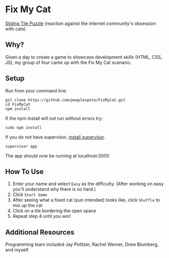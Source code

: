Fix My Cat
==================

[Sliding Tile Puzzle](http://en.wikipedia.org/wiki/Sliding_puzzle) (reaction against the internet community's obsession with cats)

Why?
-----------
Given a day to create a game to showcase development skills (HTML, CSS, JS), my group of four came up with the Fix My Cat scenario.

Setup
------
Run from your command line:
```
git clone https://github.com/peoplespete/FixMyCat.git
cd FixMyCat
npm install
```
If the npm install will not run without errors try:
```
sudo npm install
```
If you do not have supervisor, [install supervisor](https://github.com/isaacs/node-supervisor).
```
supervisor app
```
The app should now be running at localhost:3000

How To Use
-----------

1. Enter your name and select `Easy` as the difficulty. (After working on easy you'll understand why there is no hard.)
2. Click `Start Game`
3. After seeing what a fixed cat (pun intended) looks like, click `Shuffle` to mix up the cat
4. Click on a tile bordering the open space
5. Repeat step 4 until you win!


Additional Resources
--------------------
Programming team included Jay Politzer, Rachel Werner, Drew Blumberg, and myself.